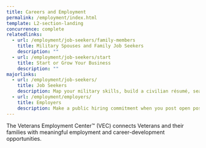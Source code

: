 ```yaml
---
title: Careers and Employment
permalink: /employment/index.html
template: L2-section-landing
concurrence: complete
relatedlinks:
  - url: /employment/job-seekers/family-members
    title: Military Spouses and Family Job Seekers
    description: ""
  - url: /employment/job-seekers/start
    title: Start or Grow Your Business
    description: ""
majorlinks: 
  - url: /employment/job-seekers/
    title: Job Seekers
    description: Map your military skills, build a civilian résumé, search career opportunities, and discover organizations that can assist you with career development and employment.
  - url: /employment/employers/
    title: Employers
    description: Make a public hiring commitment when you post open positions. You’ll benefit from Veteran experience and skills, and you’ll hire the best!
---
```


The Veterans Employment Center&#8482; (VEC) connects Veterans and their families with meaningful employment and career-development opportunities.